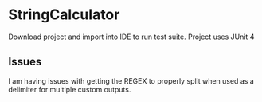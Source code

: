 # StringCalculator

Download project and import into IDE to run test suite.
Project uses JUnit 4

## Issues
I am having issues with getting the REGEX to properly split when used as a delimiter for multiple custom outputs.
